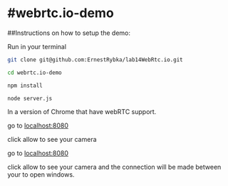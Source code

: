 #webrtc.io-demo
==============


##Instructions on how to setup the demo:

Run in your terminal

```bash 
git clone git@github.com:ErnestRybka/lab14WebRtc.io.git
```

```bash 
cd webrtc.io-demo
```

```bash 
npm install
```

```bash 
node server.js
```

In a version of Chrome that have webRTC support.

go to [localhost:8080](http://localhost:8080)

click allow to see your camera

go to [localhost:8080](http://localhost:8080)

click allow to see your camera and the connection will be made between your to open windows.

